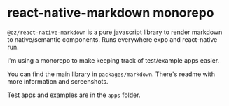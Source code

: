 # react-native-markdown monorepo

`@oz/react-native-markdown` is a pure javascript
library to render markdown to native/semantic
components. Runs everywhere expo and
react-native run.

I'm using a monorepo to make keeping track of
test/example apps easier.

You can find the main library in `packages/markdown`. There's readme with more information
and screenshots.

Test apps and examples are in the `apps` folder.
